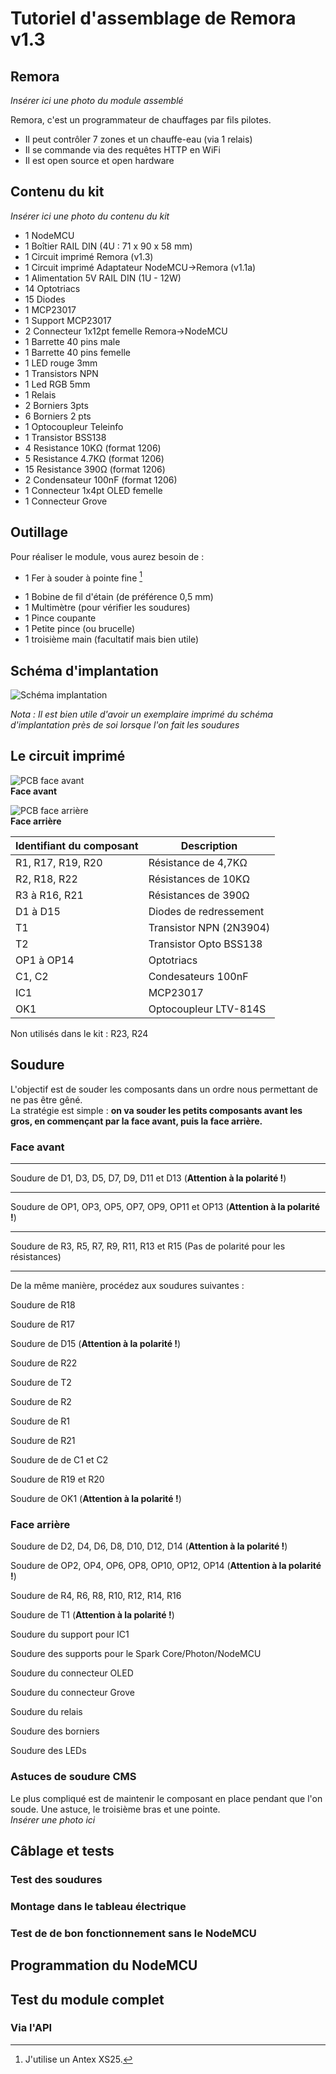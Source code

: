 # Tutoriel d'assemblage de Remora v1.3

<!--Liste de toutes les images utilisées-->
[Schéma implantation]: ../ProgrammateurFilPilote_1.3_Schematic.png
[PCB face avant]: ../ProgrammateurFilPilote_1.3_Recto.png
[PCB face arrière]: ../ProgrammateurFilPilote_1.3_Verso.png


## Remora

*Insérer ici une photo du module assemblé*

Remora, c'est un programmateur de chauffages par fils pilotes.

- Il peut contrôler 7 zones et un chauffe-eau (via 1 relais)
- Il se commande via des requêtes HTTP en WiFi
- Il est open source et open hardware


## Contenu du kit
*Insérer ici une photo du contenu du kit*

- 1 NodeMCU
- 1 Boîtier RAIL DIN (4U : 71 x 90 x 58 mm)
- 1 Circuit imprimé Remora (v1.3)
- 1 Circuit imprimé Adaptateur NodeMCU->Remora (v1.1a)
- 1 Alimentation 5V RAIL DIN (1U - 12W)
- 14 Optotriacs
- 15 Diodes
- 1 MCP23017
- 1 Support MCP23017
- 2 Connecteur 1x12pt femelle Remora->NodeMCU
- 1 Barrette 40 pins male
- 1 Barrette 40 pins femelle
- 1 LED rouge 3mm
- 1 Transistors NPN
- 1 Led RGB 5mm
- 1 Relais
- 2 Borniers 3pts
- 6 Borniers 2 pts
- 1 Optocoupleur Teleinfo
- 1 Transistor BSS138
- 4 Resistance 10KΩ (format 1206)
- 5 Resistance 4.7KΩ (format 1206)
- 15 Resistance 390Ω (format 1206)
- 2 Condensateur 100nF (format 1206)
- 1 Connecteur 1x4pt OLED femelle
- 1 Connecteur Grove


## Outillage

Pour réaliser le module, vous aurez besoin de :

- 1 Fer à souder à pointe fine [^1]
[^1]: J'utilise un Antex XS25.
- 1 Bobine de fil d'étain (de préférence 0,5 mm)
- 1 Multimètre (pour vérifier les soudures)
- 1 Pince coupante
- 1 Petite pince (ou brucelle)
- 1 troisième main (facultatif mais bien utile) 

## Schéma d'implantation

![Schéma implantation]

*Nota : Il est bien utile d'avoir un exemplaire imprimé du schéma d'implantation près de soi lorsque l'on fait les soudures*

## Le circuit imprimé

![PCB face avant]  
**Face avant**

![PCB face arrière]  
**Face arrière**

Identifiant du composant	| Description
--------------------------	| -----------------------------
R1, R17, R19, R20			| Résistance de 4,7KΩ
R2, R18, R22				| Résistances de 10KΩ
R3 à R16, R21				| Résistances de 390Ω
D1 à D15					| Diodes de redressement
T1							| Transistor NPN (2N3904)
T2							| Transistor Opto BSS138
OP1 à OP14					| Optotriacs
C1, C2						| Condesateurs 100nF
IC1							| MCP23017
OK1							| Optocoupleur LTV-814S


Non utilisés dans le kit : R23, R24



## Soudure

L'objectif est de souder les composants dans un ordre nous permettant de ne pas être gêné.  
La stratégie est simple : **on va souder les petits composants avant les gros, en commençant par la face avant, puis la face arrière.**

### Face avant

----------

Soudure de D1, D3, D5, D7, D9, D11 et D13 (**Attention à la polarité !**)

----------

Soudure de OP1, OP3, OP5, OP7, OP9, OP11 et OP13 (**Attention à la polarité !**)

----------

Soudure de R3, R5, R7, R9, R11, R13 et R15 (Pas de polarité pour les résistances)

----------

De la même manière, procédez aux soudures suivantes :

Soudure de R18

Soudure de R17

Soudure de D15 (**Attention à la polarité !**)

Soudure de R22

Soudure de T2

Soudure de R2

Soudure de R1

Soudure de R21

Soudure de de C1 et C2

Soudure de R19 et R20

Soudure de OK1 (**Attention à la polarité !**)

### Face arrière

Soudure de D2, D4, D6, D8, D10, D12, D14 (**Attention à la polarité !**)

Soudure de OP2, OP4, OP6, OP8, OP10, OP12, OP14  (**Attention à la polarité !**)

Soudure de R4, R6, R8, R10, R12, R14, R16

Soudure de T1 (**Attention à la polarité !**)

Soudure du support pour IC1

Soudure des supports pour le Spark Core/Photon/NodeMCU

Soudure du connecteur OLED

Soudure du connecteur Grove

Soudure du relais

Soudure des borniers

Soudure des LEDs


### Astuces de soudure CMS

Le plus compliqué est de maintenir le composant en place pendant que l'on soude.
Une astuce, le troisième bras et une pointe.  
*Insérer une photo ici*

## Câblage et tests

### Test des soudures

### Montage dans le tableau électrique

### Test de de bon fonctionnement sans le NodeMCU

## Programmation du NodeMCU

## Test du module complet

### Via l'API